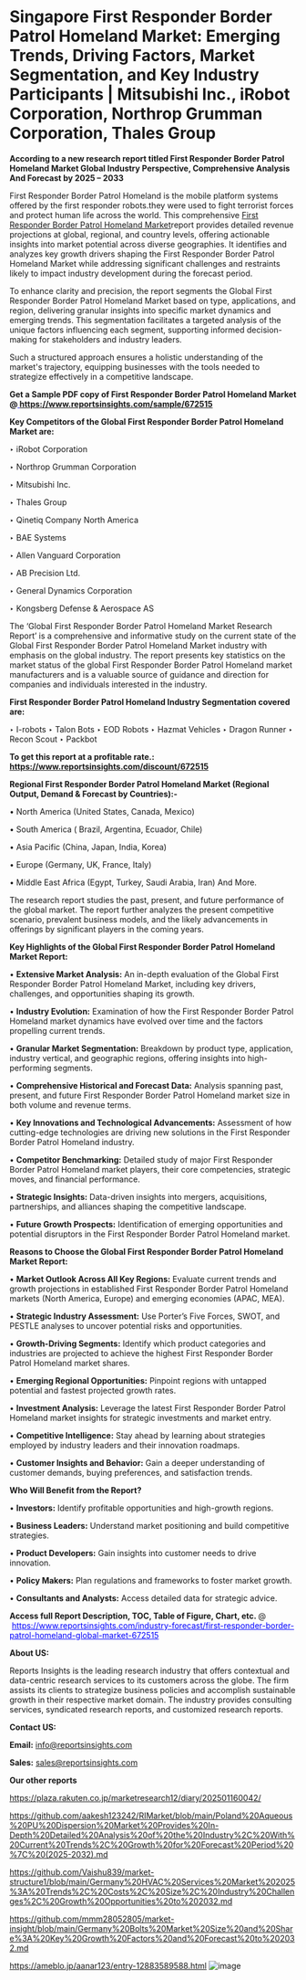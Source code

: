 # Singapore First Responder Border Patrol Homeland Market: Emerging Trends, Driving Factors, Market Segmentation, and Key Industry Participants | Mitsubishi Inc., iRobot Corporation, Northrop Grumman Corporation, Thales Group

<strong>According to a new research report titled First Responder Border Patrol Homeland Market Global Industry Perspective, Comprehensive Analysis And Forecast by 2025 – 2033</strong>

First Responder Border Patrol Homeland is the mobile platform systems offered by the first responder robots.they were used to fight terrorist forces and protect human life across the world. This comprehensive <a href=https://www.reportsinsights.com/sample/672515>First Responder Border Patrol Homeland Market</a>report provides detailed revenue projections at global, regional, and country levels, offering actionable insights into market potential across diverse geographies. It identifies and analyzes key growth drivers shaping the First Responder Border Patrol Homeland Market while addressing significant challenges and restraints likely to impact industry development during the forecast period.

To enhance clarity and precision, the report segments the Global First Responder Border Patrol Homeland Market based on type, applications, and region, delivering granular insights into specific market dynamics and emerging trends. This segmentation facilitates a targeted analysis of the unique factors influencing each segment, supporting informed decision-making for stakeholders and industry leaders.

Such a structured approach ensures a holistic understanding of the market's trajectory, equipping businesses with the tools needed to strategize effectively in a competitive landscape.

<strong>Get a Sample PDF copy of First Responder Border Patrol Homeland Market </strong><strong>@<a href=https://www.reportsinsights.com/sample/672515 style=color:#0000ff;> https://www.reportsinsights.com/sample/672515</a></strong></font>

<strong>Key Competitors of the Global First Responder Border Patrol Homeland Market are:</strong>

‣ iRobot Corporation

‣ Northrop Grumman Corporation

‣ Mitsubishi Inc.

‣ Thales Group

‣ Qinetiq Company North America

‣ BAE Systems

‣ Allen Vanguard Corporation

‣ AB Precision Ltd.

‣ General Dynamics Corporation

‣ Kongsberg Defense & Aerospace AS

The ‘Global First Responder Border Patrol Homeland Market Research Report’ is a comprehensive and informative study on the current state of the Global First Responder Border Patrol Homeland Market industry with emphasis on the global industry. The report presents key statistics on the market status of the global First Responder Border Patrol Homeland market manufacturers and is a valuable source of guidance and direction for companies and individuals interested in the industry.

<strong>First Responder Border Patrol Homeland Industry Segmentation covered are:</strong>

‣ I-robots
‣ Talon Bots
‣ EOD Robots
‣ Hazmat Vehicles
‣ Dragon Runner
‣ Recon Scout
‣ Packbot

<strong>To get this report at a profitable rate.: <a href=https://www.reportsinsights.com/discount/672515 style=color:#0000ff;>https://www.reportsinsights.com/discount/672515</a></strong></font>

<strong>Regional First Responder Border Patrol Homeland Market (Regional Output, Demand &amp; Forecast by Countries):-</strong>

• North America (United States, Canada, Mexico)

• South America ( Brazil, Argentina, Ecuador, Chile)

• Asia Pacific (China, Japan, India, Korea)

• Europe (Germany, UK, France, Italy)

• Middle East Africa (Egypt, Turkey, Saudi Arabia, Iran) And More.

The research report studies the past, present, and future performance of the global market. The report further analyzes the present competitive scenario, prevalent business models, and the likely advancements in offerings by significant players in the coming years.

<strong>Key Highlights of the Global First Responder Border Patrol Homeland Market Report:</strong>

• <strong>Extensive Market Analysis:</strong> An in-depth evaluation of the Global First Responder Border Patrol Homeland Market, including key drivers, challenges, and opportunities shaping its growth.

• <strong>Industry Evolution:</strong> Examination of how the First Responder Border Patrol Homeland market dynamics have evolved over time and the factors propelling current trends.

• <strong>Granular Market Segmentation:</strong> Breakdown by product type, application, industry vertical, and geographic regions, offering insights into high-performing segments.

• <strong>Comprehensive Historical and Forecast Data:</strong> Analysis spanning past, present, and future First Responder Border Patrol Homeland market size in both volume and revenue terms.

• <strong>Key Innovations and Technological Advancements:</strong> Assessment of how cutting-edge technologies are driving new solutions in the First Responder Border Patrol Homeland industry.

• <strong>Competitor Benchmarking:</strong> Detailed study of major First Responder Border Patrol Homeland market players, their core competencies, strategic moves, and financial performance.

• <strong>Strategic Insights:</strong> Data-driven insights into mergers, acquisitions, partnerships, and alliances shaping the competitive landscape.

• <strong>Future Growth Prospects:</strong> Identification of emerging opportunities and potential disruptors in the First Responder Border Patrol Homeland market.

<strong>Reasons to Choose the Global First Responder Border Patrol Homeland Market Report:</strong>

• <strong>Market Outlook Across All Key Regions:</strong> Evaluate current trends and growth projections in established First Responder Border Patrol Homeland markets (North America, Europe) and emerging economies (APAC, MEA).

• <strong>Strategic Industry Assessment:</strong> Use Porter’s Five Forces, SWOT, and PESTLE analyses to uncover potential risks and opportunities.

• <strong>Growth-Driving Segments:</strong> Identify which product categories and industries are projected to achieve the highest First Responder Border Patrol Homeland market shares.

• <strong>Emerging Regional Opportunities:</strong> Pinpoint regions with untapped potential and fastest projected growth rates.

• <strong>Investment Analysis:</strong> Leverage the latest First Responder Border Patrol Homeland market insights for strategic investments and market entry.

• <strong>Competitive Intelligence:</strong> Stay ahead by learning about strategies employed by industry leaders and their innovation roadmaps.

• <strong>Customer Insights and Behavior:</strong> Gain a deeper understanding of customer demands, buying preferences, and satisfaction trends.

<strong>Who Will Benefit from the Report?</strong>

• <strong>Investors:</strong> Identify profitable opportunities and high-growth regions.

• <strong>Business Leaders:</strong> Understand market positioning and build competitive strategies.

• <strong>Product Developers:</strong> Gain insights into customer needs to drive innovation.

• <strong>Policy Makers:</strong> Plan regulations and frameworks to foster market growth.

• <strong>Consultants and Analysts:</strong> Access detailed data for strategic advice.
</ul>
<strong>Access full Report Description, TOC, Table of Figure, Chart, etc. </strong>@  <a href=https://www.reportsinsights.com/industry-forecast/first-responder-border-patrol-homeland-global-market-672515 style=color:#0000ff;>https://www.reportsinsights.com/industry-forecast/first-responder-border-patrol-homeland-global-market-672515</a></font>

<strong><strong>About US</strong>:</strong>

Reports Insights is the leading research industry that offers contextual and data-centric research services to its customers across the globe. The firm assists its clients to strategize business policies and accomplish sustainable growth in their respective market domain. The industry provides consulting services, syndicated research reports, and customized research reports.

<strong>Contact US:</strong>

<p class=""""><b>Email:</b> <a href=mailto:info@reportsinsights.com>info@reportsinsights.com</a></p>
<p class=""""><b>Sales:</b> <a href=mailto:sales@reportsinsights.com>sales@reportsinsights.com</a></p>

<strong>Our other reports</strong>

<a href=https://plaza.rakuten.co.jp/marketresearch12/diary/202501160042/>https://plaza.rakuten.co.jp/marketresearch12/diary/202501160042/</a>

<a href=https://github.com/aakesh123242/RIMarket/blob/main/Poland%20Aqueous%20PU%20Dispersion%20Market%20Provides%20In-Depth%20Detailed%20Analysis%20of%20the%20Industry%2C%20With%20Current%20Trends%2C%20Growth%20for%20Forecast%20Period%20%7C%20(2025-2032).md>https://github.com/aakesh123242/RIMarket/blob/main/Poland%20Aqueous%20PU%20Dispersion%20Market%20Provides%20In-Depth%20Detailed%20Analysis%20of%20the%20Industry%2C%20With%20Current%20Trends%2C%20Growth%20for%20Forecast%20Period%20%7C%20(2025-2032).md</a>

<a href=https://github.com/Vaishu839/market-structure1/blob/main/Germany%20HVAC%20Services%20Market%202025%3A%20Trends%2C%20Costs%2C%20Size%2C%20Industry%20Challenges%2C%20Growth%20Opportunities%20to%202032.md>https://github.com/Vaishu839/market-structure1/blob/main/Germany%20HVAC%20Services%20Market%202025%3A%20Trends%2C%20Costs%2C%20Size%2C%20Industry%20Challenges%2C%20Growth%20Opportunities%20to%202032.md</a>

<a href=https://github.com/mmm28052805/market-insight/blob/main/Germany%20Bolts%20Market%20Size%20and%20Share%3A%20Key%20Growth%20Factors%20and%20Forecast%20to%202032.md>https://github.com/mmm28052805/market-insight/blob/main/Germany%20Bolts%20Market%20Size%20and%20Share%3A%20Key%20Growth%20Factors%20and%20Forecast%20to%202032.md</a>

<a href=https://ameblo.jp/aanar123/entry-12883589588.html>https://ameblo.jp/aanar123/entry-12883589588.html</a>
![image](https://github.com/user-attachments/assets/531be2ab-2e1f-4e8e-aaab-72f1c6816044)
